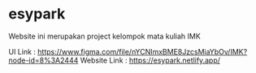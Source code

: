 # esypark

Website ini merupakan project kelompok mata kuliah IMK

UI Link : https://www.figma.com/file/nYCNImxBME8JzcsMiaYbOv/IMK?node-id=8%3A2444
Website Link : https://esypark.netlify.app/
